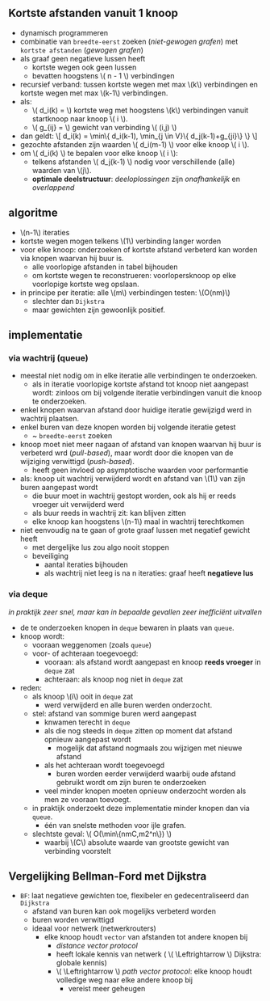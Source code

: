 
## Kortste afstanden vanuit 1 knoop

* dynamisch programmeren
* combinatie van `breedte-eerst` zoeken (*niet-gewogen grafen*) met `kortste afstanden` (*gewogen grafen*)
* als graaf geen negatieve lussen heeft
    * kortste wegen ook geen lussen
    * bevatten hoogstens \\( n - 1 \\) verbindingen
* recursief verband: tussen kortste wegen met max \\(k\\) verbindingen en kortste wegen met max \\(k-1\\) verbindingen.
* als: 
    * \\( d_i(k) = \\) kortste weg met hoogstens \\(k\\) verbindingen vanuit startknoop naar knoop \\( i \\).
    * \\( g_{ij} = \\) gewicht van verbinding \\( (i,j) \\) 
* dan geldt:
    \\[ d_i(k) = \min\\{ d_i(k-1), \min_{j \in V}\\{ d_j(k-1)+g_{ji}\\} \\} \\]
* gezochte afstanden zijn waarden \\( d_i(m-1) \\) voor elke knoop \\( i \\).
* om \\( d_i(k) \\) te bepalen voor elke knoop \\( i \\):
    * telkens afstanden \\( d_j(k-1) \\) nodig  voor verschillende (alle) waarden van \\(j\\).
    * **optimale deelstructuur**: *deeloplossingen* zijn *onafhankelijk* en *overlappend*

## algoritme

* \\(n-1\\) iteraties
* kortste wegen mogen telkens \\(1\\) verbinding langer worden
* voor elke knoop: onderzoeken of kortste afstand verbeterd kan worden via knopen waarvan hij buur is.
    * alle voorlopige afstanden in tabel bijhouden
    * om kortste wegen te reconstrueren: voorlopersknoop op elke voorlopige kortste weg opslaan.
* in principe per iteratie: alle \\(m\\) verbindingen testen: \\(O(nm)\\)
    * slechter dan `Dijkstra`
    * maar gewichten zijn gewoonlijk positief.

## implementatie
### via wachtrij (queue)

* meestal niet nodig om in elke iteratie alle verbindingen te onderzoeken.
    * als in iteratie voorlopige kortste afstand tot knoop niet aangepast wordt: zinloos om bij volgende iteratie verbindingen vanuit die knoop te onderzoeken.
* enkel knopen waarvan afstand door huidige iteratie gewijzigd werd in wachtrij plaatsen.
* enkel buren van deze knopen worden bij volgende iteratie getest
    * ~ `breedte-eerst` zoeken
* knoop moet niet meer nagaan of afstand van knopen waarvan hij buur is verbeterd wrd (*pull-based*), maar wordt door die knopen van de wijziging verwittigd (*push-based*).
    * heeft geen invloed op asymptotische waarden voor performantie
* als: knoop uit wachtrij verwijderd wordt en afstand van \\(1\\) van zijn buren aangepast wordt
    * die buur moet in wachtrij gestopt worden, ook als hij er reeds vroeger uit verwijderd werd
    * als buur reeds in wachtrij zit: kan blijven zitten
    * elke knoop kan hoogstens \\(n-1\\) maal in wachtrij terechtkomen
* niet eenvoudig na te gaan of grote graaf lussen met negatief gewicht heeft
    * met dergelijke lus zou algo nooit stoppen
    * beveiliging
        * aantal iteraties bijhouden
        * als wachtrij niet leeg is na n iteraties: graaf heeft **negatieve lus**

### via deque

*in praktijk zeer snel, maar kan in bepaalde gevallen zeer inefficiënt uitvallen*

* de te onderzoeken knopen in `deque` bewaren in plaats van `queue`.
* knoop wordt:
    * vooraan weggenomen (zoals `queue`)
    * voor- of achteraan toegevoegd:
        * vooraan: als afstand wordt aangepast en knoop **reeds vroeger** in `deque` zat
        * achteraan: als knoop nog niet in `deque` zat
* reden:
    * als knoop \\(i\\) ooit in `deque` zat
        * werd verwijderd en alle buren werden onderzocht.
    * stel: afstand van sommige buren werd aangepast
        * knwamen terecht in `deque`
        * als die nog steeds in `deque` zitten op moment dat afstand opnieuw aangepast wordt
            * mogelijk dat afstand nogmaals zou wijzigen met nieuwe afstand
        * als het achteraan wordt toegevoegd
            * buren worden eerder verwijderd waarbij oude afstand gebruikt wordt om zijn buren te onderzoeken
        * veel minder knopen moeten opnieuw onderzocht worden als men ze vooraan toevoegt.
    * in praktijk onderzoekt deze implementatie minder knopen dan via `queue`.
        * één van snelste methoden voor ijle grafen.
    * slechtste geval: \\( O(\min\\{nmC,m2^n\\}) \\) 
        * waarbij \\(C\\) absolute waarde van grootste gewicht van verbinding voorstelt

## Vergelijking Bellman-Ford met Dijkstra

* `BF`: laat negatieve gewichten toe, flexibeler en gedecentraliseerd dan `Dijkstra`
    * afstand van buren kan ook mogelijks verbeterd worden
    * buren worden verwittigd
    * ideaal voor netwerk (netwerkrouters)
        * elke knoop houdt `vector` van afstanden tot andere knopen bij
            * *distance vector protocol*
            * heeft lokale kennis van netwerk ( \\( \Leftrightarrow \\) Dijkstra: globale kennis)
            * \\( \Leftrightarrow \\) *path vector protocol*: elke knoop houdt volledige weg naar elke andere knoop bij
                * vereist meer geheugen
